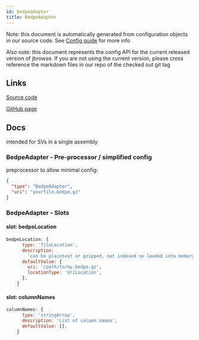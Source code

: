 ```yaml
---
id: bedpeadapter
title: BedpeAdapter
---
```


Note: this document is automatically generated from configuration objects in our
source code. See [Config guide](/docs/config_guide) for more info

Also note: this document represents the config API for the current released
version of jbrowse. If you are not using the current version, please cross
reference the markdown files in our repo of the checked out git tag

## Links

[Source code](https://github.com/GMOD/jbrowse-components/blob/main/plugins/bed/src/BedpeAdapter/configSchema.ts)

[GitHub page](https://github.com/GMOD/jbrowse-components/tree/main/website/docs/config/BedpeAdapter.md)

## Docs

intended for SVs in a single assembly

### BedpeAdapter - Pre-processor / simplified config

preprocessor to allow minimal config:

```json
{
  "type": "BedpeAdapter",
  "uri": "yourfile.bedpe.gz"
}
```

### BedpeAdapter - Slots

#### slot: bedpeLocation

```js
bedpeLocation: {
      type: 'fileLocation',
      description:
        'can be plaintext or gzipped, not indexed so loaded into memory on startup',
      defaultValue: {
        uri: '/path/to/my.bedpe.gz',
        locationType: 'UriLocation',
      },
    }
```

#### slot: columnNames

```js
columnNames: {
      type: 'stringArray',
      description: 'List of column names',
      defaultValue: [],
    }
```
